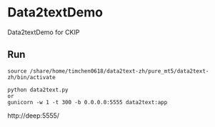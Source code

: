 # Data2textDemo
 Data2textDemo for CKIP

## Run
```
source /share/home/timchen0618/data2text-zh/pure_mt5/data2text-zh/bin/activate

python data2text.py
or
gunicorn -w 1 -t 300 -b 0.0.0.0:5555 data2text:app
```

http://deep:5555/